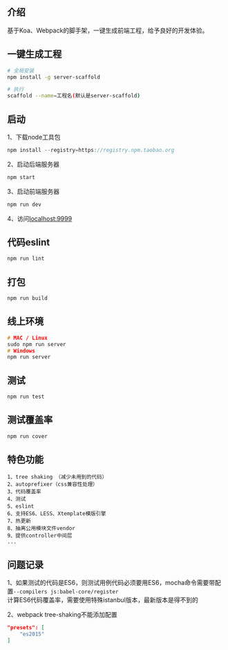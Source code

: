 ## 介绍
基于Koa、Webpack的脚手架，一键生成前端工程，给予良好的开发体验。

## 一键生成工程
```bash
# 全局安装
npm install -g server-scaffold

# 执行
scaffold --name=工程名(默认是server-scaffold)
```

## 启动
1、下载node工具包
```c
npm install --registry=https://registry.npm.taobao.org
```
2、启动后端服务器
```c
npm start
```
3、启动前端服务器
```c
npm run dev
```
4、访问[localhost:9999](http://localhost:9999)

## 代码eslint
```c
npm run lint
```

## 打包
```c
npm run build
```

## 线上环境
```c
# MAC / Linux
sudo npm run server
# Windows
npm run server
```

## 测试
```c
npm run test
```

## 测试覆盖率
```c
npm run cover
```

## 特色功能
```
1、tree shaking （减少未用到的代码）
2、autoprefixer（css兼容性处理）
3、代码覆盖率
4、测试
5、eslint
6、支持ES6、LESS、Xtemplate模版引擎
7、热更新
8、抽离公用模块文件vendor
9、提供controller中间层
...
```

## 问题记录
1、如果测试的代码是ES6，则测试用例代码必须要用ES6，mocha命令需要带配置`--compilers js:babel-core/register`  
计算ES6代码覆盖率，需要使用特殊istanbul版本，最新版本是得不到的

2、webpack tree-shaking不能添加配置
```json
"presets": [
    "es2015"
]
```
